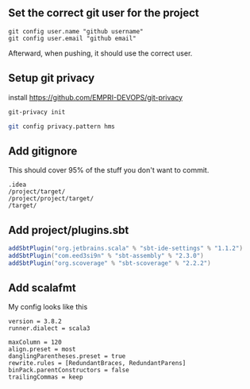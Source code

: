 ## Set the correct git user for the project
```
git config user.name "github username"
git config user.email "github email"
```
Afterward, when pushing, it should use the correct user.

## Setup git privacy
install https://github.com/EMPRI-DEVOPS/git-privacy
```bash
git-privacy init
```
```bash
git config privacy.pattern hms
```

## Add gitignore
This should cover 95% of the stuff you don't want to commit.
```
.idea
/project/target/
/project/project/target/
/target/
```

## Add project/plugins.sbt
```scala
addSbtPlugin("org.jetbrains.scala" % "sbt-ide-settings" % "1.1.2")
addSbtPlugin("com.eed3si9n" % "sbt-assembly" % "2.3.0")
addSbtPlugin("org.scoverage" % "sbt-scoverage" % "2.2.2")
```

## Add scalafmt
My config looks like this
```hocon
version = 3.8.2
runner.dialect = scala3

maxColumn = 120
align.preset = most
danglingParentheses.preset = true
rewrite.rules = [RedundantBraces, RedundantParens]
binPack.parentConstructors = false
trailingCommas = keep
```
